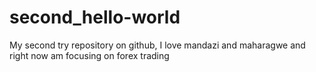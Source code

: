 # second_hello-world
My second try repository on github,
I love mandazi and maharagwe and right now am focusing on forex trading
